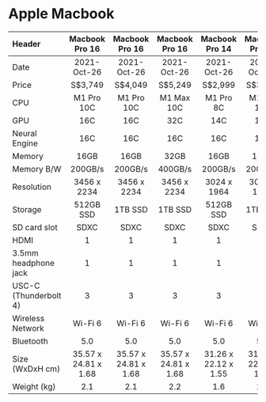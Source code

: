 # Apple Macbook

|Header | Macbook Pro 16 | Macbook Pro 16 | Macbook Pro 16 | Macbook Pro 14 | Macbook Pro 14 |
|:--- |:----:|:----:|:----:|:----:|:----:|
| Date | 2021-Oct-26 | 2021-Oct-26 | 2021-Oct-26 | 2021-Oct-26 | 2021-Oct-26 |
| Price | S$3,749 | S$4,049 | S$5,249 | S$2,999 | S$3,749 |
| CPU | M1 Pro 10C | M1 Pro 10C | M1 Max 10C | M1 Pro 8C | M1 Pro 10C |
| GPU | 16C | 16C | 32C | 14C | 16C |
| Neural Engine | 16C | 16C | 16C | 16C | 16C |
| Memory | 16GB | 16GB | 32GB | 16GB | 16GB |
| Memory B/W | 200GB/s | 200GB/s | 400GB/s | 200GB/s | 200GB/s | 
| Resolution | 3456 x 2234 | 3456 x 2234| 3456 x 2234 | 3024 x 1964 | 3024 x 1964 |
| Storage | 512GB SSD | 1TB SSD |  1TB SSD | 512GB SSD | 1TB SSD |
| SD card slot | SDXC | SDXC | SDXC | SDXC | SDXC | 
| HDMI | 1 | 1 | 1 | 1 | 1 | 
| 3.5mm headphone jack | 1 | 1 | 1 | 1 | 1 |
| USC-C (Thunderbolt 4) | 3 | 3 | 3 | 3 | 3 |
| Wireless Network | Wi-Fi 6 | Wi-Fi 6 | Wi-Fi 6 | Wi-Fi 6 | Wi-Fi 6 |
| Bluetooth | 5.0 | 5.0 | 5.0 | 5.0 | 5.0 |
| Size (WxDxH cm) | 35.57 x 24.81 x 1.68 | 35.57 x 24.81 x 1.68 | 35.57 x 24.81 x 1.68 | 31.26 x 22.12 x 1.55 | 31.26 x 22.12 x 1.55 |
| Weight (kg) | 2.1 | 2.1 | 2.2 | 1.6 | 1.6 |
